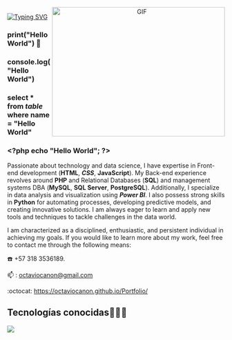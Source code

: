 <!--### Hi there 👋

<!--
**octaviocanon/octaviocanon** is a ✨ _special_ ✨ repository because its `README.md` (this file) appears on your GitHub profile.

Here are some ideas to get you started:

- 🔭 I’m currently working on ...
- 🌱 I’m currently learning ...
- 👯 I’m looking to collaborate on ...
- 🤔 I’m looking for help with ...
- 💬 Ask me about ...
- 📫 How to reach me: ...
- 😄 Pronouns: ...
- ⚡ Fun fact: ...
-->

<a target="_blank" align="center">
  <img align="right" top="500" height="300" width="400" alt="GIF" src="https://media.giphy.com/media/SWoSkN6DxTszqIKEqv/giphy.gif">
</a>

[![Typing SVG](https://readme-typing-svg.herokuapp.com?font=Fira+Code&weight=500&pause=1000&random=false&width=435&lines=Front-end++and+Back-end+Developer;Data+Analyst+for+Passion;Data+Science+Student)](https://git.io/typing-svg)

### print("Hello World") :wave:  
### console.log("Hello World")
### select * from _table_ where name = "Hello World"
### \<?php echo "Hello World";  ?>

<!--
Por hobby comencé a aprender por mi cuenta, terminé haciendo cursos y aprendí Front-end, tengo 2 años de experiencia en la creación de sitios web, también tengo experiencia en Bases de datos Relacion (**SQL**) y Sistemas de Gestión de estas BBDD (**MySQL**, **SQL Server**, **PosgreSQL**)  -->

<!-- ESPAÑOL 
Apasionado por la tecnología y la ciencia de datos, tengo manejo Front-end (**HTML**, **_CSS_**, **JavaScript**), mi experiencia Back-end se centra en **PHP** y el manejo de Bases de Datos Relacionales (_**SQL**_) y diversos gestores de las mismas (**MySQL**, **SQL Server**, **PosgreSQL**), así como en el análisis y visualización de datos utilizando **_Power BI_**. Además, cuento con habilidades sólidas en **Python** para automatizar procesos, desarrollar modelos predictivos y crear soluciones innovadoras. Siempre estoy buscando aprender y aplicar nuevas herramientas y técnicas para enfrentar desafíos en el mundo de los datos.

Me caracterizo por ser una persona disciplinada, entusiasta y constante en la consecución de mis objetivos. Si deseas conocer más acerca de mi trabajo, no dudes en contactarme a través de los siguientes medios: -->

Passionate about technology and data science, I have expertise in Front-end development (**HTML**, **_CSS_**, **JavaScript**). My Back-end experience revolves around **PHP** and Relational Databases (**SQL**) and management systems DBA (**MySQL**, **SQL Server**, **PostgreSQL**). Additionally, I specialize in data analysis and visualization using **_Power BI_**. I also possess strong skills in **Python** for automating processes, developing predictive models, and creating innovative solutions. I am always eager to learn and apply new tools and techniques to tackle challenges in the data world.

I am characterized as a disciplined, enthusiastic, and persistent individual in achieving my goals. If you would like to learn more about my work, feel free to contact me through the following means:

:phone: +57 318 3536189.

📫 : octaviocanon@gmail.com

:octocat: https://octaviocanon.github.io/Portfolio/

<!-- :email -->
<h2 >Tecnologías conocidas👨🏻‍💻</h2>
<!--tech stack icons  androidstudio,c,cs,cpp,java,dart,flutter,dotnet,nodejs,firebase,gtk,docker,materialui,postman,eclipse,bash,linux,ai,mongodb,nodejs-->
<p align="left">
  <a href="https://skillicons.dev">
    <img src="https://skillicons.dev/icons?i=php,laravel,py,html,css,js,bootstrap,mysql,sqlite,postgres,git,github,vscode,gmail&perline=12" />
  </a>
</p>
<br>

